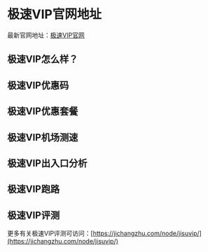 # 极速VIP官网地址
最新官网地址：[极速VIP官网](https://c.jichangzhu.com/goto/jisuvip/)

## 极速VIP怎么样？

## 极速VIP优惠码


## 极速VIP优惠套餐


## 极速VIP机场测速


## 极速VIP出入口分析



## 极速VIP跑路

## 极速VIP评测
更多有关极速VIP评测可访问：[https://jichangzhu.com/node/jisuvip/](https://jichangzhu.com/node/jisuvip/)
